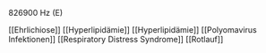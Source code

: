 826900 Hz (E)

[[Ehrlichiose]]
[[Hyperlipidämie]]
[[Hyperlipidämie]]
[[Polyomavirus Infektionen]]
[[Respiratory Distress Syndrome]]
[[Rotlauf]]